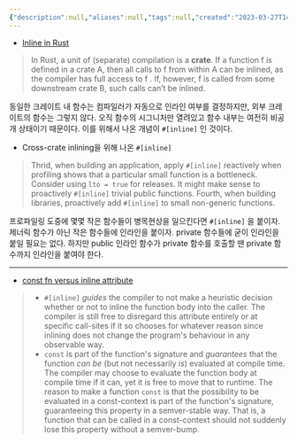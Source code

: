 ```yaml
---
{"description":null,"aliases":null,"tags":null,"created":"2023-03-27T14:29:16","updated":"2023-07-15T21:33:03","title":"러스트에서 인라인 정의","dg-publish":true,"permalink":"/docs/러스트에서 인라인 정의/","dgPassFrontmatter":true}
---
```


- [Inline in Rust](https://matklad.github.io/2021/07/09/inline-in-rust.html#Inline-In-Rust)

> In Rust, a unit of (separate) compilation is a **crate**. If a function f is defined in a crate A, then all calls to f from within A can be inlined, as the compiler has full access to f . If, however, f is called from some downstream crate B, such calls can’t be inlined.

동일한 크레이트 내 함수는 컴파일러가 자동으로 인라인 여부를 결정하지만, 외부 크레이트의 함수는 그렇지 않다. 오직 함수의 시그니처만 열려있고 함수 내부는 여전히 비공개 상태이기 때문이다. 이를 위해서 나온 개념이 `#[inline]` 인 것이다. 

- Cross-crate inlining을 위해 나온 `#[inline]` 

> Thrid, when building an application, apply `#[inline]` reactively when profiling shows that a particular small function is a bottleneck. Consider using `lto = true` for releases. It might make sense to proactively `#[inline]` trivial public functions. Fourth, when building libraries, proactively add `#[inline]` to small non-generic functions.

프로파일링 도중에 몇몇 작은 함수들이 병목현상을 일으킨다면 `#[inline]` 을 붙이자. 제너릭 함수가 아닌 작은 함수들에 인라인을 붙이자. private 함수들에 굳이 인라인을 붙일 필요는 없다. 하지만 public 인라인 함수가 private 함수를 호출할 땐 private 함수까지 인라인을 붙여야 한다.

---
- [const fn versus inline attribute](https://stackoverflow.com/questions/60798676/const-fn-vs-inline-attribute)

> -  `#[inline]` _guides_ the compiler to not make a heuristic decision whether or not to inline the function body into the caller. The compiler is still free to disregard this attribute entirely or at specific call-sites if it so chooses for whatever reason since inlining does not change the program's behaviour in any observable way.
> -  `const` is part of the function's signature and _guarantees_ that the function _can be_ (but not necessarily _is_) evaluated at compile time. The compiler may choose to evaluate the function body at compile time if it can, yet it is free to move that to runtime. The reason to make a function `const` is that the possibility to be evaluated in a const-context is part of the function's signature, guaranteeing this property in a semver-stable way. That is, a function that can be called in a const-context should not suddenly lose this property without a semver-bump.
